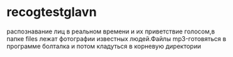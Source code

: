 # recogtestglavn
распознавание лиц в реальном времени и их приветствие голосом,в  папке  files  лежат фотографии известных людей.Файлы  mp3-готовяться  в программе болталка и потом кладуться в корневую
директории
